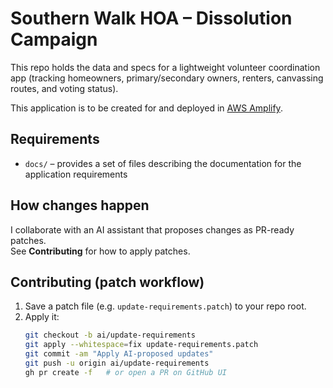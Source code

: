 # Southern Walk HOA – Dissolution Campaign

This repo holds the data and specs for a lightweight volunteer coordination app
(tracking homeowners, primary/secondary owners, renters, canvassing routes, and voting status).

This application is to be created for and deployed in [AWS Amplify](https://aws.amazon.com/amplify/).

## Requirements

- `docs/` – provides a set of files describing the documentation for the application requirements

## How changes happen

I collaborate with an AI assistant that proposes changes as PR-ready patches.  
See **Contributing** for how to apply patches.

## Contributing (patch workflow)

1. Save a patch file (e.g. `update-requirements.patch`) to your repo root.
2. Apply it:
   ```bash
   git checkout -b ai/update-requirements
   git apply --whitespace=fix update-requirements.patch
   git commit -am "Apply AI-proposed updates"
   git push -u origin ai/update-requirements
   gh pr create -f   # or open a PR on GitHub UI
